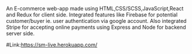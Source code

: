 An E-commerce web-app made using HTML,CSS/SCSS,JavaScript,React and Redux for client side. Integrated features like Firebase for potential customer/buyer ie. user authentication via google account. Also integrated Stripe for accepting online payments using Express and Node for backend server side.

#Link:https://sm-live.herokuapp.com/
